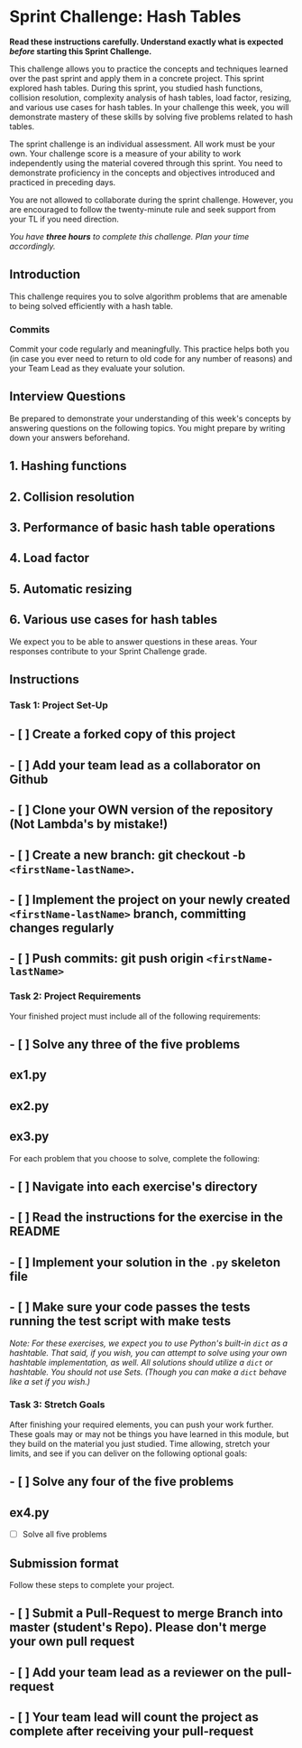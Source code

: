 # Sprint Challenge: Hash Tables

**Read these instructions carefully. Understand exactly what is expected _before_ starting this Sprint Challenge.**

This challenge allows you to practice the concepts and techniques learned over the past sprint and apply them in a concrete project. This sprint explored hash tables. During this sprint, you studied hash functions, collision resolution, complexity analysis of hash tables, load factor, resizing, and various use cases for hash tables. In your challenge this week, you will demonstrate mastery of these skills by solving five problems related to hash tables.

The sprint challenge is an individual assessment. All work must be your own. Your challenge score is a measure of your ability to work independently using the material covered through this sprint. You need to demonstrate proficiency in the concepts and objectives introduced and practiced in preceding days.

You are not allowed to collaborate during the sprint challenge. However, you are encouraged to follow the twenty-minute rule and seek support from your TL if you need direction.

_You have **three hours** to complete this challenge. Plan your time accordingly._

## Introduction

This challenge requires you to solve algorithm problems that are amenable to being solved efficiently with a hash table.

### Commits

Commit your code regularly and meaningfully. This practice helps both you (in case you ever need to return to old code for any number of reasons) and your Team Lead as they evaluate your solution.

## Interview Questions

Be prepared to demonstrate your understanding of this week's concepts by answering questions on the following topics. You might prepare by writing down your answers beforehand.

##  1. Hashing functions
##  2. Collision resolution
##  3. Performance of basic hash table operations
##  4. Load factor
##  5. Automatic resizing
##  6. Various use cases for hash tables

We expect you to be able to answer questions in these areas. Your responses contribute to your Sprint Challenge grade.

## Instructions

### Task 1: Project Set-Up

##  - [ ] Create a forked copy of this project
##  - [ ] Add your team lead as a collaborator on Github
##  - [ ] Clone your OWN version of the repository (Not Lambda's by mistake!)
##  - [ ] Create a new branch: git checkout -b `<firstName-lastName>`.
##  - [ ] Implement the project on your newly created `<firstName-lastName>` branch, committing changes regularly
##  - [ ] Push commits: git push origin `<firstName-lastName>`

### Task 2: Project Requirements

Your finished project must include all of the following requirements:

##  - [ ] Solve any three of the five problems

##              ex1.py
##              ex2.py
##              ex3.py



For each problem that you choose to solve, complete the following:

##  - [ ] Navigate into each exercise's directory
##  - [ ] Read the instructions for the exercise in the README
##  - [ ] Implement your solution in the `.py` skeleton file
##  - [ ] Make sure your code passes the tests running the test script with make tests

*Note: For these exercises, we expect you to use Python's built-in `dict` as a hashtable. That said, if you wish, you can attempt to solve using your own hashtable implementation, as well. All solutions should utilize a `dict` or hashtable. You should not use Sets. (Though you can make a `dict` behave like a set if you wish.)*

### Task 3: Stretch Goals

After finishing your required elements, you can push your work further. These goals may or may not be things you have learned in this module, but they build on the material you just studied. Time allowing, stretch your limits, and see if you can deliver on the following optional goals:

##  - [ ] Solve any four of the five problems

##              ex4.py

- [ ] Solve all five problems

## Submission format

Follow these steps to complete your project.

##  - [ ] Submit a Pull-Request to merge <firstName-lastName> Branch into master (student's  Repo). **Please don't merge your own pull request**
##  - [ ] Add your team lead as a reviewer on the pull-request
##  - [ ] Your team lead will count the project as complete after receiving your pull-request

